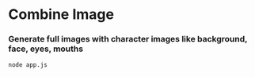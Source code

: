 # Combine Image

### Generate full images with character images like background, face, eyes, mouths
```bash
node app.js
```

